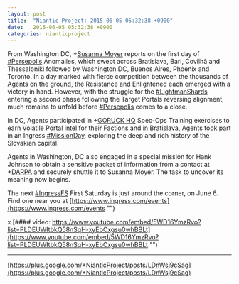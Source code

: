 ```yaml
---
layout: post
title:  "Niantic Project: 2015-06-05 05:32:38 +0900"
date:   2015-06-05 05:32:38 +0900
categories: nianticproject
---
```

From Washington DC, +[Susanna Moyer](https://plus.google.com/101560858827970533247 "") reports on the first day of [#Persepolis](https://plus.google.com/s/%23Persepolis "") Anomalies, which swept across Bratislava, Bari, Covilhã and Thessaloniki followed by Washington DC, Buenos Aires, Phoenix and Toronto. In a day marked with fierce competition between the thousands of Agents on the ground, the Resistance and Enlightened each emerged with a victory in hand. However, with the struggle for the [#LightmanShards](https://plus.google.com/s/%23LightmanShards "") entering a second phase following the Target Portals reversing alignment, much remains to unfold before [#Persepolis](https://plus.google.com/s/%23Persepolis "") comes to a close.

In DC, Agents participated in +[GORUCK HQ](https://plus.google.com/105041353271604909960 "") Spec-Ops Training exercises to earn Volatile Portal intel for their Factions and in Bratislava, Agents took part in an Ingress [#MissionDay](https://plus.google.com/s/%23MissionDay ""), exploring the deep and rich history of the Slovakian capital.

Agents in Washington, DC also engaged in a special mission for Hank Johnson to obtain a sensitive packet of information from a contact at +[DARPA](https://plus.google.com/106895702434703841845 "") and securely shuttle it to Susanna Moyer. The task to uncover its meaning now begins.

The next [#IngressFS](https://plus.google.com/s/%23IngressFS "") First Saturday is just around the corner, on June 6. Find one near you at [https://www.ingress.com/events](https://www.ingress.com/events "")

x
[#### video: https://www.youtube.com/embed/5WD16YmzRvo?list=PLDEUWItbkQ58nSqH-xyEbCxgsu0whBBLt](https://www.youtube.com/embed/5WD16YmzRvo?list=PLDEUWItbkQ58nSqH-xyEbCxgsu0whBBLt "")
- - -
[https://plus.google.com/+NianticProject/posts/LDnWsj9cSag](https://plus.google.com/+NianticProject/posts/LDnWsj9cSag)
